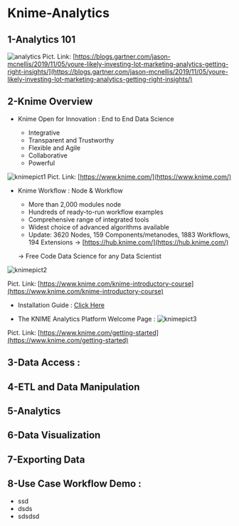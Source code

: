# Knime-Analytics


## 1-Analytics 101

![analytics](https://user-images.githubusercontent.com/27078712/74884048-de725c00-53a4-11ea-8c8c-41573e655b6f.jpg)
Pict. Link: [https://blogs.gartner.com/jason-mcnellis/2019/11/05/youre-likely-investing-lot-marketing-analytics-getting-right-insights/](https://blogs.gartner.com/jason-mcnellis/2019/11/05/youre-likely-investing-lot-marketing-analytics-getting-right-insights/)



## 2-Knime Overview

* Knime Open for Innovation : End to End Data Science

   * Integrative
   * Transparent and Trustworthy
   * Flexible and Agile
   * Collaborative
   * Powerful

![knimepict1](https://user-images.githubusercontent.com/27078712/74825816-2198e480-533d-11ea-9d27-f428c8ed70e7.PNG)
Pict. Link: [https://www.knime.com/](https://www.knime.com/)

* Knime Workflow : Node & Workflow
   * More than 2,000 modules node
   * Hundreds of ready-to-run workflow examples
   * Comprehensive range of integrated tools
   * Widest choice of advanced algorithms available
   * Update: 3620 Nodes, 159 Components/metanodes, 1883 Workflows, 194 Extensions -> [https://hub.knime.com/](https://hub.knime.com/)
   
   -> Free Code Data Science for any Data Scientist

![knimepict2](https://user-images.githubusercontent.com/27078712/74828815-58bdc480-5342-11ea-973a-b8a85402adf5.png)



Pict. Link: [https://www.knime.com/knime-introductory-course](https://www.knime.com/knime-introductory-course)

* Installation Guide : [Click Here](https://docs.knime.com/latest/analytics_platform_installation_guide/index.html)


* The KNIME Analytics Platform Welcome Page :
![knimepict3](https://user-images.githubusercontent.com/27078712/74829117-e3062880-5342-11ea-8eee-bcda57d9c4ac.png)

Pict. Link: [https://www.knime.com/getting-started](https://www.knime.com/getting-started)

## 3-Data Access :



## 4-ETL and Data Manipulation

## 5-Analytics

## 6-Data Visualization

## 7-Exporting Data

## 8-Use Case Workflow Demo :

* ssd
* dsds
* sdsdsd




